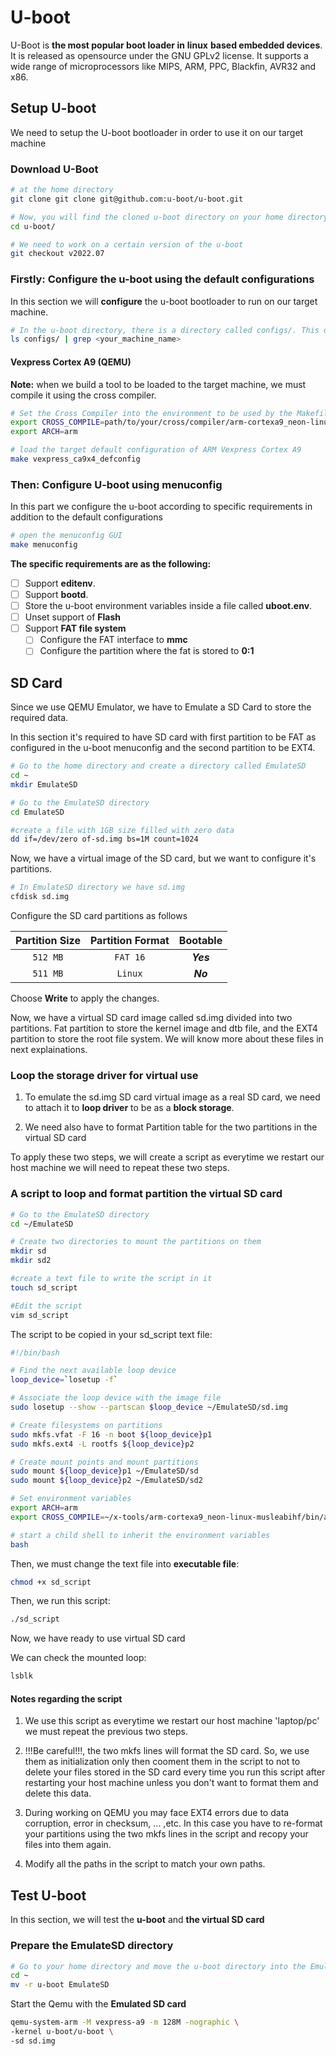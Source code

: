 # U-boot

U-Boot is **the most popular boot loader in** **linux** **based embedded devices**. It is released as opensource under the GNU GPLv2 license. It supports a wide range of microprocessors like MIPS, ARM, PPC, Blackfin, AVR32 and x86.

## Setup U-boot

We need to setup the U-boot bootloader in order to use it on our target machine

### Download U-Boot

```bash
# at the home directory
git clone git clone git@github.com:u-boot/u-boot.git

# Now, you will find the cloned u-boot directory on your home directory
cd u-boot/

# We need to work on a certain version of the u-boot
git checkout v2022.07
```

### **Firstly:** Configure the u-boot using the default configurations 

In this section we will **configure** the u-boot bootloader to run on our target machine.

```bash
# In the u-boot directory, there is a directory called configs/. This directory contains most of target machines default configurations.
ls configs/ | grep <your_machine_name>
```

#### Vexpress Cortex A9 (QEMU)

**Note:** when we build a tool to be loaded to the target machine, we must compile it using the cross compiler.

```bash
# Set the Cross Compiler into the environment to be used by the Makefile of the u-boot
export CROSS_COMPILE=path/to/your/cross/compiler/arm-cortexa9_neon-linux-musleabihf-
export ARCH=arm

# load the target default configuration of ARM Vexpress Cortex A9
make vexpress_ca9x4_defconfig
```

### **Then:** Configure U-boot using menuconfig

In this part we configure the u-boot according to specific requirements in addition to the default configurations

```bash
# open the menuconfig GUI
make menuconfig
```

**The specific requirements are as the following:**

- [ ] Support **editenv**.
- [ ] Support **bootd**.
- [ ] Store the u-boot environment variables inside a file called **uboot.env**.
- [ ] Unset support of **Flash**
- [ ] Support **FAT file system**
  - [ ] Configure the FAT interface to **mmc**
  - [ ] Configure the partition where the fat is stored to **0:1**

## SD Card

Since we use QEMU Emulator, we have to Emulate a SD Card to store the required data. 

In this section it's required to have SD card with first partition to be FAT as configured in the u-boot menuconfig and the second partition to be EXT4.

```bash
# Go to the home directory and create a directory called EmulateSD
cd ~
mkdir EmulateSD

# Go to the EmulateSD directory
cd EmulateSD

#create a file with 1GB size filled with zero data
dd if=/dev/zero of-sd.img bs=1M count=1024
```

Now, we have a virtual image of the SD card, but we want to configure it's partitions.

```bash
# In EmulateSD directory we have sd.img
cfdisk sd.img
```

Configure the SD card partitions as follows

| Partition Size | Partition Format | Bootable  |
| :------------: | :--------------: | :-------: |
|    `512 MB`    |     `FAT 16`     | ***Yes*** |
|    `511 MB`    |     `Linux`      | ***No***  |

Choose **Write** to apply the changes.

Now, we have a virtual SD card image called sd.img divided into two partitions. Fat partition to store the kernel image and dtb file, and the EXT4 partition to store the root file system. We will know more about these files in next explainations.

### Loop the storage driver for virtual use

1. To emulate the sd.img SD card virtual image as a real SD card, we need to attach it to **loop driver** to be as a **block storage**.

2. We need also have to format Partition table for the two partitions in the virtual SD card

To apply these two steps, we will create a script as everytime we restart our host machine we will need to repeat these two steps.

### A script to loop and format partition the virtual SD card

```bash
# Go to the EmulateSD directory
cd ~/EmulateSD

# Create two directories to mount the partitions on them
mkdir sd
mkdir sd2

#create a text file to write the script in it
touch sd_script

#Edit the script
vim sd_script
```

The script to be copied in your sd_script text file:

```bash
#!/bin/bash

# Find the next available loop device
loop_device=`losetup -f`

# Associate the loop device with the image file
sudo losetup --show --partscan $loop_device ~/EmulateSD/sd.img

# Create filesystems on partitions
sudo mkfs.vfat -F 16 -n boot ${loop_device}p1
sudo mkfs.ext4 -L rootfs ${loop_device}p2

# Create mount points and mount partitions
sudo mount ${loop_device}p1 ~/EmulateSD/sd
sudo mount ${loop_device}p2 ~/EmulateSD/sd2

# Set environment variables
export ARCH=arm
export CROSS_COMPILE=~/x-tools/arm-cortexa9_neon-linux-musleabihf/bin/arm-cortexa9_neon-linux-musleabihf-

# start a child shell to inherit the environment variables
bash
```

Then, we must change the text file into **executable file**:

```bash
chmod +x sd_script
```
Then, we run this script:

```bash
./sd_script
```

Now, we have ready to use virtual SD card

We can check the mounted loop:

```bash
lsblk
```
#### Notes regarding the script

1. We use this script as everytime we restart our host machine 'laptop/pc' we must repeat the previous two steps.

2. !!!Be careful!!!, the two mkfs lines will format the SD card. So, we use them as initialization only then cooment them in the script to not to delete your files stored in the SD card every time you run this script after restarting your host machine unless you don't want to format them and delete this data.

3. During working on QEMU you may face EXT4 errors due to data corruption, error in checksum, ... ,etc. In this case you have to re-format your partitions using the two mkfs lines in the script and recopy your files into them again.

4. Modify all the paths in the script to match your own paths.

## Test U-boot

In this section, we will test the **u-boot** and **the virtual SD card**

### Prepare the EmulateSD directory

```bash
# Go to your home directory and move the u-boot directory into the EmulateSD directory
cd ~
mv -r u-boot EmulateSD
```

Start the Qemu with the **Emulated SD card**

```bash
qemu-system-arm -M vexpress-a9 -m 128M -nographic \
-kernel u-boot/u-boot \
-sd sd.img
```




















































